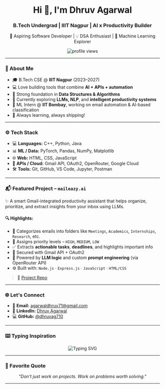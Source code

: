 <h1 align="center">Hi 👋, I'm Dhruv Agarwal</h1>
<h3 align="center">B.Tech Undergrad | IIIT Nagpur | AI x Productivity Builder</h3>

<p align="center">
  🚀 Aspiring Software Developer | 💡 DSA Enthusiast | 🤖 Machine Learning Explorer  
</p>

<p align="center">
  <img src="https://komarev.com/ghpvc/?username=dhruvag710&label=Profile%20views&color=0e75b6&style=flat" alt="profile views" />
</p>

---

### 🧠 About Me

- 🎓 B.Tech CSE @ **IIIT Nagpur** (2023–2027)  
- 💻 Love building tools that combine **AI + APIs + automation**  
- 🔢 Strong foundation in **Data Structures & Algorithms**  
- 🤖 Currently exploring **LLMs, NLP**, and **intelligent productivity systems**  
- 🧠 ML Intern @ **IIT Bombay**, working on email automation & AI-based classification  
- 🌱 Always learning, always shipping!

---

### ⚙️ Tech Stack

- 💻 **Languages:** C++, Python, Java  
- 📊 **ML / Data:** PyTorch, Pandas, NumPy, Matplotlib  
- 🌐 **Web:** HTML, CSS, JavaScript  
- 🔌 **APIs / Cloud:** Gmail API, OAuth2, OpenRouter, Google Cloud  
- 🛠️ **Tools:** Git, GitHub, VS Code, Jupyter, Postman

---

### 📬 Featured Project – `maileazy.ai`

<p>
✨ A smart Gmail-integrated productivity assistant that helps organize, prioritize, and extract insights from your inbox using LLMs.
</p>

#### 🔍 Highlights:
- 📂 Categorizes emails into folders like `Meetings`, `Academics`, `Internships`, `Research`, etc.  
- 🚦 Assigns priority levels – `HIGH`, `MEDIUM`, `LOW`  
- ✅ Extracts **actionable tasks**, **deadlines**, and highlights important info  
- 🔐 Secured with Gmail API + OAuth2  
- 🧠 Powered by **LLM logic** and custom **prompt engineering** (via OpenRouter API)  
- ⚙️ Built with: `Node.js` · `Express.js` · `JavaScript` · `HTML/CSS`

> 🔗 [Project Repo](https://github.com/dhruvag710/maileazy.ai)

---

### 🌐 Let's Connect

- 📧 **Email:** agarwaldhruv71@gmail.com  
- 💼 **LinkedIn:** [Dhruv Agarwal](https://www.linkedin.com/in/dhruvag710/)  
- 💻 **GitHub:** [@dhruvag710](https://github.com/dhruvag710)

---

### ⌨️ Typing Inspiration

<p align="center">
  <img src="https://readme-typing-svg.demolab.com?font=Fira+Code&size=25&pause=1000&center=true&width=480&lines=Keep+Building.;Keep+Learning.;Keep+Contributing.;AI+is+the+Future.;Let's+Build+It+Together." alt="Typing SVG" />
</p>

---

### 🧾 Favorite Quote

<div align="center">
  <em>"Don't just work on projects. Work on problems worth solving."</em>
</div>

---
